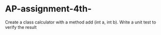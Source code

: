 # AP-assignment-4th-
Create a class calculator with a method add (int a, int b). Write a unit test to verify the result

